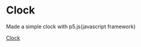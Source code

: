 # Clock
Made a simple clock with p5.js(javascript framework)

[Clock](https://cgoxo.github.io/Clock/)
